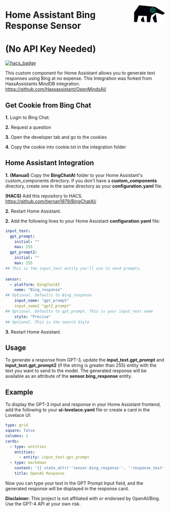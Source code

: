 
<img src="https://github.com/Hassassistant/OpenMindsAI/blob/main/misc/openmindsai.png?raw=true"
     width="20%"
     align="right"
     style="float: right; margin: 10px 0px 20px 20px;" />

# Home Assistant Bing Response Sensor 
# (No API Key Needed)

[![hacs_badge](https://img.shields.io/badge/HACS-Default-orange.svg)](https://github.com/custom-components/hacs)

This custom component for Home Assistant allows you to generate text responses using Bing at no expense.
This Integration was forked from HassAssistants MindDB integration. https://github.com/Hassassistant/OpenMindsAI/


## Get Cookie from Bing Chat

**1.** Login to Bing Chat.

**2.** Request a question 

**3.** Open the developer tab and go to the cookies 

**4.** Copy the cookie into cookie.txt in the integration folder


## Home Assistant Integration
**1.** 
**(Manual)** Copy the **BingChatAI** folder to your Home Assistant's custom_components directory. If you don't have a **custom_components** directory, create one in the same directory as your **configuration.yaml** file.

**(HACS)** Add this repository to HACS. https://github.com/tiernan1979/BingChatAI/

**2.** Restart Home Assistant.

**2.** Add the following lines to your Home Assistant **configuration.yaml** file:

```yaml
input_text:
  gpt_prompt:
    initial: ""
    max: 255
  gpt_prompt2:
    initial: ""
    max: 255
## This is the input_text entity you'll use to send prompts.

sensor:
  - platform: BingChatAI
    name: "Bing_response"
## Optional. Defaults to Bing_response
    input_name: "gpt_prompt"
    input_name2 "gpt2_prompt"
## Optional. Defaults to gpt_prompt. This is your input_text name
    style: "Precise"
## Optional. This is the search Style
```
**3.** Restart Home Assistant.

## Usage
To generate a response from GPT-3, update the **input_text.gpt_prompt** and **input_text.gpt_prompt2** (if the string is greater than 255) entity with the text you want to send to the model. The generated response will be available as an attribute of the **sensor.bing_response** entity.

## Example
To display the GPT-3 input and response in your Home Assistant frontend, add the following to your **ui-lovelace.yaml** file or create a card in the Lovelace UI:

```yaml
type: grid
square: false
columns: 1
cards:
  - type: entities
    entities:
      - entity: input_text.gpt_prompt
  - type: markdown
    content: '{{ state_attr(''sensor.bing_response'', ''response_text'') }}'
    title: OpenAI Response
```
Now you can type your text in the GPT Prompt Input field, and the generated response will be displayed in the response card.

**Disclaimer:** This project is not affiliated with or endorsed by OpenAI/Bing. Use the GPT-4 API at your own risk.
